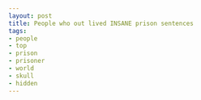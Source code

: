 ```yaml
---
layout: post
title: People who out lived INSANE prison sentences
tags:
- people
- top
- prison
- prisoner
- world
- skull
- hidden
---
```

